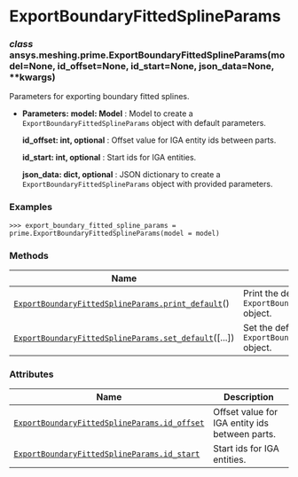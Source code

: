 <!-- vale off -->

# ExportBoundaryFittedSplineParams

<a id="ansys.meshing.prime.ExportBoundaryFittedSplineParams"></a>

### *class* ansys.meshing.prime.ExportBoundaryFittedSplineParams(model=None, id_offset=None, id_start=None, json_data=None, \*\*kwargs)

Parameters for exporting boundary fitted splines.

* **Parameters:**
  **model: Model**
  : Model to create a `ExportBoundaryFittedSplineParams` object with default parameters.

  **id_offset: int, optional**
  : Offset value for IGA entity ids between parts.

  **id_start: int, optional**
  : Start ids for IGA entities.

  **json_data: dict, optional**
  : JSON dictionary to create a `ExportBoundaryFittedSplineParams` object with provided parameters.

### Examples

```pycon
>>> export_boundary_fitted_spline_params = prime.ExportBoundaryFittedSplineParams(model = model)
```

<!-- !! processed by numpydoc !! -->

### Methods

| Name | Description |
|--------------------------------------------------------------------------------------------------------------------------------------------------------------------------------------------------|--------------------------------------------------------------------------|
| [`ExportBoundaryFittedSplineParams.print_default`](ansys.meshing.prime.ExportBoundaryFittedSplineParams.print_default.md#ansys.meshing.prime.ExportBoundaryFittedSplineParams.print_default)()   | Print the default values of `ExportBoundaryFittedSplineParams` object.   |
| [`ExportBoundaryFittedSplineParams.set_default`](ansys.meshing.prime.ExportBoundaryFittedSplineParams.set_default.md#ansys.meshing.prime.ExportBoundaryFittedSplineParams.set_default)([...])    | Set the default values of the `ExportBoundaryFittedSplineParams` object. |

### Attributes

| Name | Description |
|------------------------------------------------------------------------------------------------------------------------------------------------------------------------------------|--------------------------------------------------|
| [`ExportBoundaryFittedSplineParams.id_offset`](ansys.meshing.prime.ExportBoundaryFittedSplineParams.id_offset.md#ansys.meshing.prime.ExportBoundaryFittedSplineParams.id_offset)   | Offset value for IGA entity ids between parts.   |
| [`ExportBoundaryFittedSplineParams.id_start`](ansys.meshing.prime.ExportBoundaryFittedSplineParams.id_start.md#ansys.meshing.prime.ExportBoundaryFittedSplineParams.id_start)      | Start ids for IGA entities.                      |
<!-- vale on -->